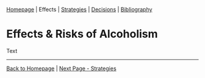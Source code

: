 <!--Tab 2: Explain the effects and risks associated with the drug or alcohol – both long and short term. Effects will mainly focus on the individual under the influence of the drug or alcohol, but may also include family, friends, and the wider community. 
-->

[Homepage](README.md) | Effects | [Strategies](3_Strategies.md) | [Decisions](4_Decisions.md) | [Bibliography](5_Bibliography.md)

# Effects & Risks of Alcoholism

Text

---

[Back to Homepage](README.md) | [Next Page - Strategies](3_Strategies.md)
